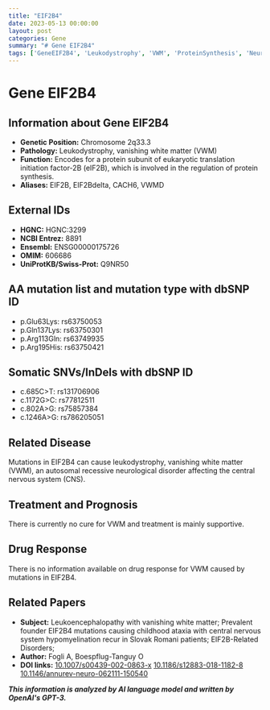 ```yaml
---
title: "EIF2B4"
date: 2023-05-13 00:00:00
layout: post
categories: Gene
summary: "# Gene EIF2B4"
tags: ['GeneEIF2B4', 'Leukodystrophy', 'VWM', 'ProteinSynthesis', 'NeurologicalDisorder', 'Mutation', 'Treatment', 'DrugResponse']
---
```


# Gene EIF2B4

## Information about Gene EIF2B4

- **Genetic Position:** Chromosome 2q33.3
- **Pathology:** Leukodystrophy, vanishing white matter (VWM)
- **Function:** Encodes for a protein subunit of eukaryotic translation initiation factor-2B (eIF2B), which is involved in the regulation of protein synthesis.
- **Aliases:** EIF2B, EIF2Bdelta, CACH6, VWMD

## External IDs

- **HGNC:** HGNC:3299
- **NCBI Entrez:** 8891
- **Ensembl:** ENSG00000175726
- **OMIM:** 606686
- **UniProtKB/Swiss-Prot:** Q9NR50

## AA mutation list and mutation type with dbSNP ID

- p.Glu63Lys: rs63750053
- p.Gln137Lys: rs63750301
- p.Arg113Gln: rs63749935
- p.Arg195His: rs63750421

## Somatic SNVs/InDels with dbSNP ID

- c.685C>T: rs131706906
- c.1172G>C: rs77812511
- c.802A>G: rs75857384
- c.1246A>G: rs786205051

## Related Disease

Mutations in EIF2B4 can cause leukodystrophy, vanishing white matter (VWM), an autosomal recessive neurological disorder affecting the central nervous system (CNS). 

## Treatment and Prognosis

There is currently no cure for VWM and treatment is mainly supportive. 

## Drug Response

There is no information available on drug response for VWM caused by mutations in EIF2B4.

## Related Papers

- **Subject:** Leukoencephalopathy with vanishing white matter; Prevalent founder EIF2B4 mutations causing childhood ataxia with central nervous system hypomyelination recur in Slovak Romani patients; EIF2B-Related Disorders; 
- **Author:** Fogli A, Boespflug-Tanguy O
- **DOI links:** [10.1007/s00439-002-0863-x]([Click](https://doi.org/10.1007/s00439-002-0863-x),) [10.1186/s12883-018-1182-8]([Click](https://doi.org/10.1186/s12883-018-1182-8),) [10.1146/annurev-neuro-062111-150540]([Click](https://doi.org/10.1146/annurev-neuro-062111-150540))

**_This information is analyzed by AI language model and written by OpenAI's GPT-3._**